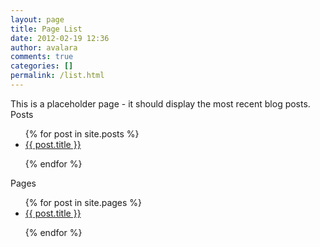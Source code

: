 ```yaml
---
layout: page
title: Page List
date: 2012-02-19 12:36
author: avalara
comments: true
categories: []
permalink: /list.html
---
```


This is a placeholder page - it should display the most recent blog posts.
Posts
<ul>
  {% for post in site.posts %}
      <li><a href="{{ post.url }}">{{ post.title }}</a></li>

  {% endfor %}
</ul>
Pages
<ul>
  {% for post in site.pages %}
      <li><a href="{{ post.url }}">{{ post.title }}</a></li>

  {% endfor %}
</ul>
